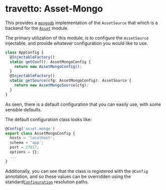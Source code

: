 travetto: Asset-Mongo
===

This provides a [`mongodb`](https://mongodb.com) implementation of the `AssetSource` that which is a backend for the [`Asset`](https://github.com/travetto/asset) module.  

The primary utilization of this module, is to configure the `AssetSource` injectable, and provide whatever configuration you would like to use.  

```typescript
class AppConfig {
  @InjectableFactory()
  static getConf(): AssetMongoConfig {
    return new AssetMongoConfig();
  }
  @InjectableFactory()
  static getSource(cfg: AssetMongoConfig): AssetSource {
    return new AssetMongoSource(cfg);
  }
}
```

As seen, there is a default configuration that you can easily use, with some sensible defaults.

The default configuration class looks like:

```typescript
@Config('asset.mongo')
export class AssetMongoConfig {
  hosts = 'localhost';
  schema = 'app';
  port = 27017;
  options = {};
  ...
}
```

Additionally, you can see that the class is registered with the `@Config` annotation, and so these values can be overridden using the standard[`Configuration`](https://github.com/travetto/config) resolution paths. 
